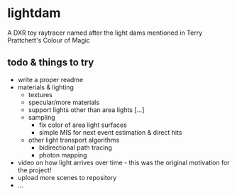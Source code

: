# lightdam
A DXR toy raytracer named after the light dams mentioned in Terry Prattchett's Colour of Magic


## todo & things to try

* write a proper readme
* materials & lighting
    * textures
    * specular/more materials
    * support lights other than area lights [...]
    * sampling
        * fix color of area light surfaces
        * simple MIS for next event estimation & direct hits
    * other light transport algorithms
        * bidirectional path tracing
        * photon mapping
* video on how light arrives over time - this was the original motivation for the project!
* upload more scenes to repository
* ...
